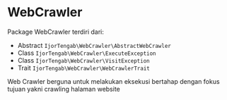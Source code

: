 # WebCrawler

Package WebCrawler terdiri dari:

  - Abstract ```IjorTengab\WebCrawler\AbstractWebCrawler```
  - Class ```IjorTengab\WebCrawler\ExecuteException```
  - Class ```IjorTengab\WebCrawler\VisitException```
  - Trait ```IjorTengab\WebCrawler\WebCrawlerTrait```
  
Web Crawler berguna untuk melakukan eksekusi bertahap dengan fokus tujuan yakni
crawling halaman website
